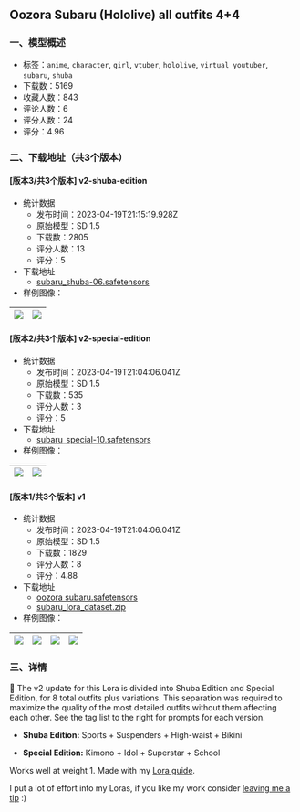 ## Oozora Subaru (Hololive) all outfits 4+4
### 一、模型概述

- 标签：`anime`, `character`, `girl`, `vtuber`, `hololive`, `virtual youtuber`, `subaru`, `shuba`
- 下载数：5169
- 收藏人数：843
- 评论人数：6
- 评分人数：24
- 评分：4.96

### 二、下载地址（共3个版本）

#### [版本3/共3个版本] v2-shuba-edition

- 统计数据
  - 发布时间：2023-04-19T21:15:19.928Z
  - 原始模型：SD 1.5
  - 下载数：2805
  - 评分人数：13
  - 评分：5
- 下载地址
  - [subaru_shuba-06.safetensors](https://civitai.com/api/download/models/50161)
- 样例图像：

| <img src="https://image.civitai.com/xG1nkqKTMzGDvpLrqFT7WA/541438d2-300b-4a7e-cfac-0de657311900/width=450/539965.jpeg" /> | <img src="https://image.civitai.com/xG1nkqKTMzGDvpLrqFT7WA/cf9269c2-dcec-4a7b-5b9a-74f1df096c00/width=450/539653.jpeg" /> |
| ---- | ---- |

#### [版本2/共3个版本] v2-special-edition

- 统计数据
  - 发布时间：2023-04-19T21:04:06.041Z
  - 原始模型：SD 1.5
  - 下载数：535
  - 评分人数：3
  - 评分：5
- 下载地址
  - [subaru_special-10.safetensors](https://civitai.com/api/download/models/50168)
- 样例图像：

| <img src="https://image.civitai.com/xG1nkqKTMzGDvpLrqFT7WA/ef1b800e-2a62-481b-dc65-616562771f00/width=450/539730.jpeg" /> | <img src="https://image.civitai.com/xG1nkqKTMzGDvpLrqFT7WA/261a6a61-b09d-44c8-0784-ef5b797a1400/width=450/539709.jpeg" /> |
| ---- | ---- |

#### [版本1/共3个版本] v1

- 统计数据
  - 发布时间：2023-04-19T21:04:06.041Z
  - 原始模型：SD 1.5
  - 下载数：1829
  - 评分人数：8
  - 评分：4.88
- 下载地址
  - [oozora subaru.safetensors](https://civitai.com/api/download/models/26661)
  - [subaru_lora_dataset.zip](https://civitai.com/api/download/models/26661?type=Training%20Data)
- 样例图像：

| <img src="https://image.civitai.com/xG1nkqKTMzGDvpLrqFT7WA/894d2c44-ae9f-477d-c899-46e2f79bcd00/width=450/293772.jpeg" /> | <img src="https://image.civitai.com/xG1nkqKTMzGDvpLrqFT7WA/0f10f0ed-7eec-46fd-d79d-dfc935c49f00/width=450/293779.jpeg" /> | <img src="https://image.civitai.com/xG1nkqKTMzGDvpLrqFT7WA/e26f59b1-f472-43fe-7452-f764f17a1800/width=450/293778.jpeg" /> | <img src="https://image.civitai.com/xG1nkqKTMzGDvpLrqFT7WA/d5e6419b-40a9-4a33-d8cf-4671eb755100/width=450/293777.jpeg" /> |
| ---- | ---- | ---- | ---- |


### 三、详情
<p>🦆 The v2 update for this Lora is divided into Shuba Edition and Special Edition, for 8 total outfits plus variations. This separation was required to maximize the quality of the most detailed outfits without them affecting each other. See the tag list to the right for prompts for each version.</p><ul><li><p><strong>Shuba Edition:</strong> Sports + Suspenders + High-waist + Bikini</p></li><li><p><strong>Special Edition:</strong> Kimono + Idol + Superstar + School</p></li></ul><p>Works well at weight 1. Made with my <a target="_blank" rel="ugc" href="https://civitai.com/models/22530">Lora guide</a>.</p><p>I put a lot of effort into my Loras, if you like my work consider <a target="_blank" rel="ugc" href="https://ko-fi.com/holostrawberry">leaving me a tip</a> :)</p>